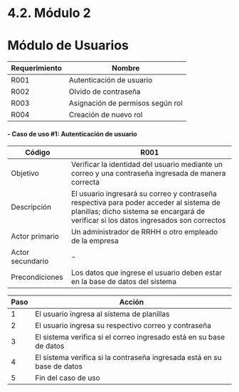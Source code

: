# 4.2. Módulo 2

# Módulo de Usuarios
| Requerimiento | Nombre  |
|----------|----------|
|R001  |Autenticación de usuario|
|R002  |Olvido de contraseña|
|R003  |Asignación de permisos según rol|
|R004  |Creación de nuevo rol|


#### - Caso de uso #1: Autenticación de usuario
| Código | R001  |
|----------|----------|
|Objetivo  |Verificar la identidad del usuario mediante un correo y una contraseña ingresada de manera correcta|
| Descripción   | El usuario ingresará su correo y contraseña respectiva para poder acceder al sistema de planillas; dicho sistema se encargará de verificar si los datos ingresados son correctos   |
| Actor primario    | Un administrador de RRHH o otro empleado de la empresa  |
| Actor secundario    | -  |
| Precondiciones    | Los datos que ingrese el usuario deben estar en la base de datos del sistema  |

| Paso     | Acción   |
|----------|----------|
|1|El usuario ingresa al sistema de planillas|
|2|El usuario ingresa su respectivo correo y contraseña |
|3|El sistema verifica si el correo ingresado está en su base de datos |
|4|El sistema verifica si la contraseña ingresada está en su base de datos |
|5|Fin del caso de uso |
